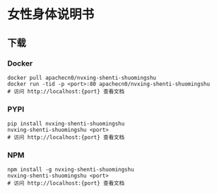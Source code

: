 # 女性身体说明书

## 下载

### Docker

```
docker pull apachecn0/nvxing-shenti-shuomingshu
docker run -tid -p <port>:80 apachecn0/nvxing-shenti-shuomingshu
# 访问 http://localhost:{port} 查看文档
```

### PYPI

```
pip install nvxing-shenti-shuomingshu
nvxing-shenti-shuomingshu <port>
# 访问 http://localhost:{port} 查看文档
```

### NPM

```
npm install -g nvxing-shenti-shuomingshu
nvxing-shenti-shuomingshu <port>
# 访问 http://localhost:{port} 查看文档
```